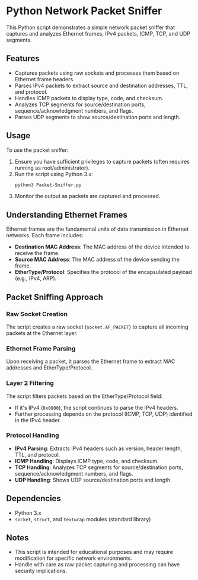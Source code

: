# Python Network Packet Sniffer

This Python script demonstrates a simple network packet sniffer that captures and analyzes Ethernet frames, IPv4 packets, ICMP, TCP, and UDP segments.

## Features

- Captures packets using raw sockets and processes them based on Ethernet frame headers.
- Parses IPv4 packets to extract source and destination addresses, TTL, and protocol.
- Handles ICMP packets to display type, code, and checksum.
- Analyzes TCP segments for source/destination ports, sequence/acknowledgment numbers, and flags.
- Parses UDP segments to show source/destination ports and length.



## Usage

To use the packet sniffer:

1. Ensure you have sufficient privileges to capture packets (often requires running as root/administrator).
2. Run the script using Python 3.x:
   ```bash
   python3 Packet-Sniffer.py
3. Monitor the output as packets are captured and processed.

## Understanding Ethernet Frames

Ethernet frames are the fundamental units of data transmission in Ethernet networks. Each frame includes:

- **Destination MAC Address**: The MAC address of the device intended to receive the frame.
- **Source MAC Address**: The MAC address of the device sending the frame.
- **EtherType/Protocol**: Specifies the protocol of the encapsulated payload (e.g., IPv4, ARP).

## Packet Sniffing Approach

### Raw Socket Creation

The script creates a raw socket (`socket.AF_PACKET`) to capture all incoming packets at the Ethernet layer.

### Ethernet Frame Parsing

Upon receiving a packet, it parses the Ethernet frame to extract MAC addresses and EtherType/Protocol.

### Layer 2 Filtering

The script filters packets based on the EtherType/Protocol field:
- If it's IPv4 (`0x0800`), the script continues to parse the IPv4 headers.
- Further processing depends on the protocol (ICMP, TCP, UDP) identified in the IPv4 header.

### Protocol Handling

- **IPv4 Parsing**: Extracts IPv4 headers such as version, header length, TTL, and protocol.
- **ICMP Handling**: Displays ICMP type, code, and checksum.
- **TCP Handling**: Analyzes TCP segments for source/destination ports, sequence/acknowledgment numbers, and flags.
- **UDP Handling**: Shows UDP source/destination ports and length.

## Dependencies

- Python 3.x
- `socket`, `struct`, and `textwrap` modules (standard library)

## Notes

- This script is intended for educational purposes and may require modification for specific network environments.
- Handle with care as raw packet capturing and processing can have security implications.
   
   
